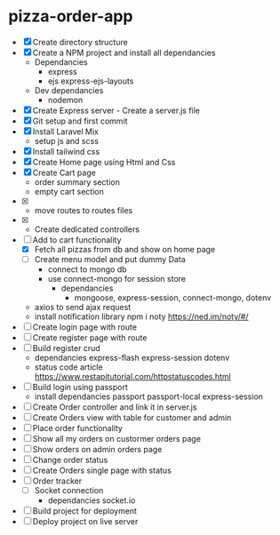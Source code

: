 # pizza-order-app
- [x] Create directory structure
- [x] Create a NPM project and install all dependancies
    - Dependancies
        - express
        - ejs express-ejs-layouts
    - Dev dependancies
        - nodemon
- [x] Create Express server - Create a server.js file
- [x] Git setup and first commit
- [x] Install Laravel Mix
    - setup js and scss
- [x] Install tailwind css
- [x] Create Home page using Html and Css
- [x] Create Cart page
    - order summary section
    - empty cart section
- [x] - move routes to routes files
- [x] - Create dedicated controllers
- [ ] Add to cart functionality
    - [x] Fetch all pizzas from db and show on home page
    - [ ] Create menu model and put dummy Data
        - connect to mongo db
        - use connect-mongo for session store
            - dependancies
                - mongoose, express-session, connect-mongo, dotenv
    - axios to send ajax request
    - install notification library npm i noty   https://ned.im/noty/#/
- [ ] Create login page with route
- [ ] Create register page with route
- [ ] Build register crud
    - dependancies express-flash express-session dotenv
    - status code article https://www.restapitutorial.com/httpstatuscodes.html
- [ ] Build login using passport
    - install dependancies passport passport-local express-session
- [ ] Create Order controller and link it in server.js
- [ ] Create Orders view with table for customer and admin
- [ ] Place order functionality
- [ ] Show all my orders on custormer orders page
- [ ] Show orders on admin orders page
- [ ] Change order status
- [ ] Create Orders single page with status
- [ ] Order tracker
    - [ ] Socket connection
        - dependancies socket.io
- [ ] Build project for deployment
- [ ] Deploy project on live server
